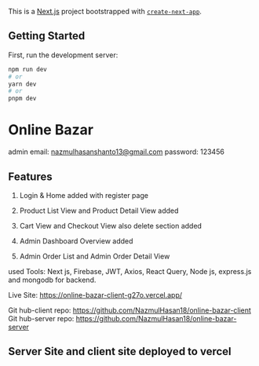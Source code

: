 This is a [Next.js](https://nextjs.org/) project bootstrapped with [`create-next-app`](https://github.com/vercel/next.js/tree/canary/packages/create-next-app).

## Getting Started

First, run the development server:

```bash
npm run dev
# or
yarn dev
# or
pnpm dev
```

# Online Bazar

admin email: nazmulhasanshanto13@gmail.com
password: 123456

## Features

1. Login & Home added with register page

2. Product List View and Product Detail View added

3. Cart View and Checkout View also delete section added

4. Admin Dashboard Overview added

5. Admin Order List and Admin Order Detail View

used Tools: Next js, Firebase, JWT, Axios, React Query, Node js, express.js and mongodb for backend.

Live Site: https://online-bazar-client-g27o.vercel.app/

Git hub-client repo: https://github.com/NazmulHasan18/online-bazar-client
Git hub-server repo: https://github.com/NazmulHasan18/online-bazar-server

## Server Site and client site deployed to vercel
